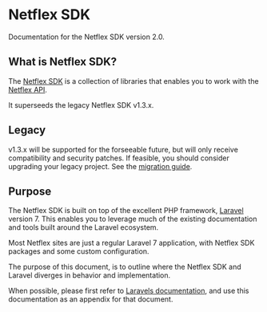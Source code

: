 # Netflex SDK

Documentation for the Netflex SDK version 2.0.

## What is Netflex SDK?
The [Netflex SDK](https://github.com/netflex-sdk) is a collection of libraries that enables you to work with the [Netflex API](https://documenter.getpostman.com/view/1198765/7159G1N?version=latest).

It superseeds the legacy Netflex SDK v1.3.x.

## Legacy
v1.3.x will be supported for the forseeable future, but will only receive compatibility and security patches. If feasible, you should consider upgrading your legacy project. See the [migration guide](/docs/migration-guide.md).

## Purpose
The Netflex SDK is built on top of the excellent PHP framework, [Laravel](http://laravel.com) version 7. This enables you to leverage much of the existing documentation and tools built around the Laravel ecosystem.

Most Netflex sites are just a regular Laravel 7 application, with Netflex SDK packages and some custom configuration.

The purpose of this document, is to outline where the Netflex SDK and Laravel diverges in behavior and implementation.

When possible, please first refer to [Laravels documentation](https://laravel.com/docs/7.x), and use this documentation as an appendix for that document.
